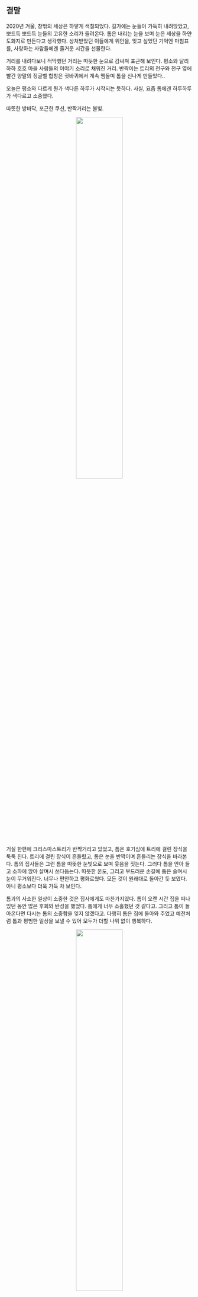 ## 결말

2020년 겨울, 창밖의 세상은 하얗게 색칠되었다.
길가에는 눈들이 가득히 내려앉았고, 뽀드득 뽀드득 눈들의 고유한 소리가 들려온다.
톰은 내리는 눈을 보며 눈은 세상을 하얀 도화지로 만든다고 생각했다. 
상처받았던 이들에게 위안을, 잊고 싶었던 기억엔 마침표를, 사랑하는 사람들에겐 즐거운 시간을 선물한다.

거리를 내려다보니 적막했던 거리는 따듯한 눈으로 감싸져 포근해 보인다. 
평소와 달리 하하 호호 마을 사람들의 이야기 소리로 채워진 거리. 
반짝이는 트리의 전구와 전구 옆에 빨간 양말의 징글벨 합창은 귓바퀴에서 계속 맴돌며 톰을 신나게 만들었다..

오늘은 평소와 다르게 뭔가 색다른 하루가 시작되는 듯하다. 사실, 요즘 톰에겐 하루하루가 색다르고 소중했다.

따뜻한 방바닥, 포근한 쿠션, 반짝거리는 불빛.

<!-- 크리스마스 장식 -->
<p align="center">
<img src="https://images.iskysoft.com/images/christmas-2015/images/christmas-wallpapers-05.png" width="50%" height="50%">
 
거실 한편에 크리스마스트리가 반짝거리고 있었고, 톰은 호기심에 트리에 걸린 장식을 툭툭 친다.
트리에 걸린 장식이 흔들렸고, 톰은 눈을 반짝이며 흔들리는 장식을 바라본다.
톰의 집사들은 그런 톰을 따뜻한 눈빛으로 보며 웃음을 짓는다.
그러다 톰을 안아 들고 소파에 앉아 살며시 쓰다듬는다.
따뜻한 온도, 그리고 부드러운 손길에 톰은 슬며시 눈이 무거워진다.
너무나 편안하고 평화로웠다.
모든 것이 원래대로 돌아간 듯 보였다. 아니 평소보다 더욱 가득 차 보인다.

톰과의 사소한 일상이 소중한 것은 집사에게도 마찬가지였다.
톰이 오랜 시간 집을 떠나 있던 동안 많은 후회와 반성을 했었다. 
톰에게 너무 소홀했던 것 같다고. 그리고 톰이 돌아온다면 다시는 톰의 소중함을 잊지 않겠다고.
다행히 톰은 집에 돌아와 주었고 예전처럼 톰과 평범한 일상을 보낼 수 있어 모두가 더할 나위 없이 행복하다.

<!-- 소파에 앉아있는 고양이 -->
<p align="center">
<img src="https://user-images.githubusercontent.com/74239275/100250145-b097f480-2f80-11eb-8978-783565a47a63.jpg" width="50%" height="50%">

톰 앞으로 놓이는 따뜻한 우유. 
이 우유는 톰에게나 집사에게나 특별하다. 
자매 집사들이 고생했을 톰을 위해 서로의 용돈을 모아 산 고양이용 우유이기 때문이다.
톰의 일탈 전에는 우유는 고사하고 물조차도 깜빡 잊어먹던 집사였지만, 이제는 톰을 위해 자신의 용돈도 덥석 낼 수 있게 되었다.
그런 집사들의 변화가 톰에게는 꽤 만족스러웠다.

톰은 연기가 몽글몽글 올라가다 종래엔 사라지는 광경을 관찰하며 우유가 식기를 기다렸다.
기분 좋은 고소한 향기가 톰의 콧속으로 들어왔다.
연기가 사라지듯 톰의 근심 걱정도 없어지는 것 같았다.
톰은 무언가 후련한 표정으로 조금 식은 우유에 입을 댔다.

<!--우유를 먹는 톰 -->
<p align="center">
<img src="https://user-images.githubusercontent.com/74254652/100442073-cc1f0e80-30ea-11eb-9c63-a87909aa6e5b.png" width="50%" height="50%">

```
음.. 오랜만에 마시니까 역시 맛있어! 역시 집 나가면 고양이 고생이라니까 집이 최고야..
```

우유를 음미하면서 톰은 정말 행복하다고 생각했다.
우유의 맛은 전이나 지금이나 똑같이 맛있었다.
하지만 많은 경험을 통해 톰은 성장하였다. 우유의 맛은 똑같이 맛있지만, 전이랑 다르게 맛볼 수 있었다.
톰은 또 다른 음식이 생각났다. 바로 참치캔이다.
오랜만에 자신이 좋아했던 우유를 음미한 톰은 가장 좋아하는 음식인 참치캔도 먹고 싶어졌다.

<!-- 참치캔을 생각하는 고양이 톰 -->
<p align="center">
<img src="https://user-images.githubusercontent.com/74491255/100370521-c1606d00-3049-11eb-94a3-61152b5e90f3.png" width="50%" height="50%">

```
집사 그 참치캔은.. 없나..?
```

톰은 집안을 이리저리 둘러보며 참치캔이 있을 만한 곳을 찾아보았다. 보이지 않는 참치캔에 집사 근처를 돌면서 참치캔을 먹고 싶단 신호를 보냈다.
그에 막내 집사는 아쉬운 표정을 지으며 말했다.

```
톰... 참치캔이 먹고 싶은 거야? 
넌 참치캔이 먹고 싶을 때마다 내 다리 근처에서 맴돌았지...
내가 매번 너에게 참치캔을 주는 담당이었으니까.
미안... 이번에 언니랑 고양이용 우유 산다고 용돈을 다 써버렸어..!
꼭 다음 달엔 정말 맛있는 참치 캔을 사줄게!!! 
```

참치캔이 다 떨어져 조금은 아쉬웠지만 막내 집사의 약속과 따뜻한 말에 톰의 마음은 따뜻해졌다. 
우유만으로도 만족했어, 내게 약속해 줘서 고마워라는 마음을 전하기 위해 톰은 막내 집사의 다리에 머리를 비볐다.

긴 여정을 다녀오는 동안 톰은 제대로 된 식사를 즐기지 못하였다.
집에서 편하게 식사를 해결할 때에는 일상이 마냥 지루하기만 하였다.
하지만 바깥세상을 구경하고 여러 친구를 만나고 오니 이런 일상도 소중하다는 것을 깨달았다.

```
어쩌면.. 가끔 이런 일탈은 괜찮을지도..?
```

톰은 따뜻한 우유를 즐기며 몸이 노곤해지는 것을 즐기고 있다.

<!-- 따뜻한 우유 -->
<p align="center"><img src="https://cdn.pixabay.com/photo/2017/08/06/17/41/milk-2594538_960_720.jpg" width="50%" height="50%">

집사는 일터에 휴가를 냈는지 부쩍 톰이랑 있는 시간이 늘었다.
전에는 자주 들을 수 없던 톰의 이름을 부르는 소리도 자주 들려왔고, 톰이 그루밍하는 횟수가 눈에 띄게 줄 정도로 빗질도 자주 해주었다.

<!-- 톰과 놀아주는 집사의 모습 -->
<p align="center"><img src="https://cdn.pixabay.com/photo/2017/11/11/17/48/animals-2939754_960_720.jpg" width="50%" height="50%">

```
뭔가 다시 옛날로 돌아간 것 같아서 좋아...
```

창밖으로 보이는 일출.
어느새 환한 햇빛이 어두운 골목길부터 따뜻한 우리 집까지 비추려 하고 있다.

조금만 지나면 제리도 잠에서 깰 터였다.
사실 겨울이 되고 제리가 밖에서 먹이를 구하는 것이 어려워지자 톰이 선심을 썼던 것이었다.
오늘은 파티를 하는 날이다.
톰은 최대한 멋지게, 이쁘게 보이기 위해 일찍 일어나 세수를 하는 중이었다.
```
오랜만에 선글라스나 껴볼까~?
```
<!-- 선글라스를 낀 톰 -->
![dskajc;ai](https://user-images.githubusercontent.com/61783968/100484305-32358100-313f-11eb-9c47-713f7c54d394.jpg)


톰은 집을 나서기 전 문득 나에게 관심을 주지 않던 집사에게 잘 보이기 위해 세수했을 때가 떠올랐다.
하지만 곧바로 고개를 절레절레 저었다. 
```
이제는 그때와 달라..!
```
```
그나저나 제리는 뭐하고 있지?
```
그때 저 멀리서 제리가 총총걸음으로 달려온다.
톰을 발견한 제리는 환하게 웃으며 달려온다.
제리도 파티 때문에 신경을 쓴 것인지 예쁜 넥타이를 매고 있었다.

<!-- 넥타이를 맨 제리의 모습 -->
<p align="center">
<img src="https://i.esdrop.com/d/ae3uowwHWB.jpg" width="25%" height="25%">
 
```
제리 오늘 좀 귀여운데? 신경 좀 썼나 보네~~
```
```
네 선글라스도 너무 멋진걸~?
```
톰은 오늘따라 제리가 더욱 귀엽게 느껴진다.
이러한 제리의 모습이 오랜만이었기에 계속해서 제리를 쳐다보았다. 
```
톰! 뭐해??
우리 오늘 파티하는 날인 거 알지??
```

톰은 당연하다는 듯이 제리에게 말했다.

```
당연히 알지~
오늘 뭐 하고 놀까??
```

제리가 씩 웃으며 말했다.

```
오랜만에 내기하는 건 어때?
```

제리가 톰에게 내기를 제안했다.
제리와 톰은 옛날부터 수많은 내기를 즐겨 했었다.

```
옛날에 했던 술래잡기를 하는 거야, 이긴 사람 소원 들어주기!
```
```
좋아, 하지만 예전처럼 봐주지 않을 거야!
```

톰과 제리의 술래잡기의 방식은 이러했다.
술래는 톰, 도망가는 사람은 제리였다.

항상 톰이 봐주기 때문에 제리가 이기곤 했지만 이번엔 제대로 할 마음인 것 같다.

```
먼저 도망가 30초 동안 숫자 센다~
```

<!-- 숫자 세는 톰과 도망가는 제리 -->
<p align="center"><img src="https://user-images.githubusercontent.com/74265263/100285919-1a31f600-2fb5-11eb-8464-3b00710fc8bc.jpg" width="50%" height="50%">


제리가 도망갔다.
톰이 제리를 쫓으려 한다.

```
흠.. 이 기분 되게 오랜만이네..
```

톰은 집을 나가는 일탈을 저질렀을 때의 자신이 떠올랐다.
슬퍼하던 자신의 기분을 풀어주기 위해 내기를 제안했던 제리의 모습이 떠올랐다.

```
그때의 제리는 참 고마웠지
```

제리는 톰에게 정말 소중한 존재임을 톰은 다시금 느낄 수 있었다.
그때와 다르게 그저 즐기기 위한 내기를 하는 지금의 상황이 그리웠었던 것 같다.

톰은 예전에는 당연했던 이 놀이가 오늘따라 왠지 서글프다.
힘든 일을 겪어서일까. 
당연했던 일상이 당연하지 않게 느껴진다.

```
그동안 이런 일상을 소중하게 생각하지 않았어.
앞으로는 하루하루를 소중하게 생각할 거야!
```

톰은 달리면서 생각했다.

```
톰! 뭐해? 안 잡을 거야?!
```

제리가 소파 아래에서 소리쳤다.

톰은 소파 앞에 엎드려 소파 밑으로 앞발을 휘저었다.
물론 고양이인 톰은 소파 밑으로 충분히 들어갈 수 있었다.
하지만 제리와의 술래잡기를 더 오래 즐기고 싶었다.
이러한 사실을 모르는 제리는 소파 아래에서 웃긴 표정을 지으며 톰을 약 올렸다.

그러자 톰도 제리를 따라 소파 밑으로 들어갔다.

<!-- 소파에 앉아있는 고양이 -->
<p align="center">
<img src="https://user-images.githubusercontent.com/74239275/100304970-554b1e00-2fe3-11eb-8793-40e00fefd3c2.jpg" width="50%" height="50%">
 
제리는 톰을 피해 소파 아래에서 이리저리 도망쳤다.
그런 제리를 따라 톰도 소파 아래를 열심히 휘저었다.
제리는 소파 끝에 도달하자 이제 도망칠 곳이 없다고 생각했는지 거실 쪽으로 방향을 틀었다.
제리가 소파와 거실의 경계에 도달했을 때 제리를 잡아 올리는 손길이 느껴졌다. 

```
아유 먼지!
```

제리를 붙잡은 손은 집사의 손이었다.
집사의 나머지 손은 제리를 쫓아 소파 아래에서 나오던 톰을 붙잡았다.

```
둘 다 먼지투성이야!
```

<!-- 서로를 보며 웃는 톰과 제리 -->
<p align="center">
<img src="https://postfiles.pstatic.net/MjAyMDExMjZfMjc2/MDAxNjA2Mzg1MTU5MDc1.lro-mie51nbn7BtqO7stJEuXwMv4uMjcMac2GyoM4ogg.RSdtLtSIYDJVqqnhO1OShZnhxXeTqIahhVFpPRtaExsg.JPEG.eunyoungyi/%EA%B2%B0%EB%A7%90_%EC%84%9C%EB%A1%9C%EB%A5%BC_%EB%B3%B4%EB%A9%B0_%EC%9B%83%EB%8A%94_%ED%86%B0%EA%B3%BC%EC%A0%9C%EB%A6%AC.jpg?type=w773" width="50%" height="50%">
 
순간 톰과 제리는 눈이 마주쳤고, 흐뭇하게 웃는다.
톰이 입을 연다.

```
맞아.. 나는 이런 게 그리웠던 거 같아..
집사의 애정 섞인 꾸중마저도 너무 좋아 이젠!
나를 사랑해 줄 집사를 찾아 그 고생을 했다니...
그런 집사가 바로 옆에 있었는데 그것도 모르고 말이야..
```
```
그러게 톰~ 우리는 이번 사건을 통해 큰 깨달음을 얻었다 정말~
```

집사의 외침에 둘의 훈훈한 대화는 끝이 났다. 

```
안 되겠다, 너희 둘 다 오늘 목욕이야!
톰, 너도 이리 와!
```

<!-- 오리 인형이 떠 있는 욕조가 있는 욕실의 모습 -->
<p align="center"><img src="https://i.esdrop.com/d/WzcdcZrOO8.jpg" width="50%" height="50%">
 
집사는 제리와 톰을 번쩍 안아 욕실로 데려갔다.
욕조에는 따듯한 물이 받아져 있었다.
톰이 좋아하는 오리 인형도 둥둥 떠다녔다.
집사는 톰과 제리를 내려놓고 말했다.

```
잠시만 기다려, 금방 올게.
```

집사는 문을 닫고 나갔다.
톰과 제리는 서로 눈을 마주치고 말을 하지 않아도 통한다는 듯이 씩 웃으며 집사를 놀라게 할 준비를 했다.

```
제리. 넌 어디 숨을래?
난 세면대 아래에 숨을 생각이야.
```
톰이 소곤거리면서 제리에게 묻자 제리는 걱정스러운 듯한 표정으로 제리에게 물었다.
```
톰. 숨게 되면 집사가 너무 놀라지 않을까?
```
제리의 물음에 톰은 고개를 끄덕이더니 이내 다시 장난스러운 표정으로 말했다.
```
하나의 이벤트라고 생각하자. 제리
```
톰의 말에 그제야 제리는 장난스러운 표정을 지으며 말했다.
영락없이 영혼의 한 쌍이었다.
```
그래. 그럼 나는 천장에 붙어있을게.
집사가 오면 떨어져야겠어. 크크크.
```
제리의 말에 톰은 엄지를 들면서 말했다.
```
좋은 생각이야!
```
그렇게 톰은 세면대 아래로, 제리는 천장으로 올라가 각자 주인을 놀라게 할 준비를 했다.

그들이 각자의 위치에서 주인을 놀라게 할 준비를 마치기 무섭게 주인이 욕실 문을 열고 들어왔다.
욕실 문을 열고 들어온 주인은 톰과 제리가 없어져 당황해한다.

그러나 주인이 당황한 표정을 지을 틈도 없이 제리는 주인을 향해 천장에서 떨어졌고, 톰은 제리 때문에 넘어진 주인을 향해 물을 뿌렸다.
톰과 제리의 깜짝 이벤트에 당한 주인은 톰과 제리를 향해 소리쳤다.
```
이 녀석들!! 나에게 도발했다 이 말이지~?? 가만 안 둬~~
이리 와!!
``` 
톰과 제리는 주인이 다시 일어나서 그들에게 복수하기 전에 욕실에서 도망쳤다.

이를 놓칠 새랴 주인이 일어나서 그들을 뒤쫓았다.
그들은 집안을 헤집으며 주인에게 잡히지 않기 위해 도망 다녔다. 

그들은 요리조리 잘 도망 다녔지만 뛰는 동물 위에 나는 사람이었다.
얼마 되지 않아 그들은 곧 주인에게 잡히고 말았다.
```
잡았다 요 녀석들~ 나를 놀라게 한 대가를 치러야 한다는 것은 잘 알고 있겠지~??
```

집사는 빠르게 욕실 문을 닫고 톰과 제리를 잡아 욕조 안에 넣었다.
```
톰. 이번이 마지막이야.
내가 여기서 지켜보고 있을 거야.
```
```
으악!! 잡혔다! 물 싫은데...
```
```
넌 왜 안 와?
```
제리는 모른 척하고 있었지만, 집사의 말에 하는 수 없이 욕조 안에 들어갔다.
```
나도 목욕은 싫어~!
```
```
녀석들. 어차피 목욕할 거면서 왜 반항하는 거야.
```
평소 목욕이라고 하면 질색하던 톰이었지만 이번에는 달랐다.

일탈이라는 것을 해보며 목욕보다 더 힘든 일들을 겪어왔기 때문이다.
무섭고 힘든 일을 겪으면서 톰의 싫음 순위는 많이 변해온 것 같다.
물은 톰을 더 이상 무섭게 하지 않았다.

오히려 이제 톰에게 목욕은 하나의 쉬는 시간이 된 것만 같았다.
아직 물은 싫지만, 집사에게서 느껴지는 따뜻한 손길은 톰을 편하게 해주었다.
```
그래 이 손길.. 정말 너무 그리웠어.. 행복하다 정말..
```
톰은 행복감에 젖어 미소를 지었다.
```
톰~~ 행복해보이네~~ 하 이게 우리가 그토록 바라던 행복아니겠어??
```
```
그니까.. 너무 행복해!! 잭과 미야는 잘 지내고 있겠지?? 보고 싶네..
```
```
그러게!! 잘 지내고 있겠지~ 아무튼 잭도 다시 착한 잭으로 돌아와서 정말 다행이야~ 돌아오기 전에 잭은 너무 무서웠다고!
```
제리는 무서운 잭의 모습을 생각하며 부르르 떨었다.

```
그나저나 톰, 넌 안 서운해? 네가 좋아하는 미야를 잭한테 넘겨줘도 괜찮아?
```

톰은 눈을 감고 한참을 생각한 뒤 제리에게 말하였다.

```
물론, 마음이 아프지만, 난 이번 기회에 잭과 미야가 서로 진심으로 사랑한다는 것을 알게 되었어, 잭은 앞으로 미야를 슬프게 하지 않을 거 같고 아쉽지만, 포기해야지
```

제리는 톰을 보고 웃었다.

```
오, 톰 이기적인 고양이인 줄 알았는데, 남을 위해 포기할 줄 알고 이제 어른 고양이네, 하하
```
```
이 작은 생쥐가 못 하는 말이 없네! 이리 와!
```
```
하하, 한번 잡아 보라고 톰!
```

```
이 녀석들, 목욕할 땐 가만히 있어야지 물이 다 튀잖아!!
```

그렇게 웃음소리로 가득한 하루가 지나간다.

**한편**, 잭은 미야를 데리고 미야가 노을 너머 세계에 있을 동안 달라진 풍경을 찬찬히 보여주었다.
아직은 낯선 환경에서 미야가 사소한 것에도 놀랄 때마다 잭은 옆에서 미야를 감싸 안았다.

<!-- 미아를 감싸 안은 잭 -->
<p align="center"><img src="https://user-images.githubusercontent.com/74230759/100422858-6a50ab80-30ce-11eb-98c5-f55b8807ada3.jpg" width="50%" height="50%">
 
항상 날카롭고 거칠었던 이전과는 사뭇 다른 모습이다.

```
미야, 이제 옆에 내가 있으니 걱정하지 마.
```
```
잭... 고마워
아 참, 오늘 보여줄 것이 있다면서! 빨리 보여줘~
```

잭은 오늘 미야에게 보여줄 것이 있다 하며 미야를 불렀었다.
잭은 항상 그럴 때마다 미야의 기대 이상의 것을 보여주었다.
그래서 미야는 지금도 잭이 무엇을 보여줄지 기대하고 있었다.

```
비.밀.
아무 말 말고 따라오기나 해봐
```

잭은 미야의 눈을 손으로 가린 채 어디론가 데려갔다.
이런 이벤트마다 매번 손으로 눈을 가려준 터라 듯 미야는 눈을 감은 채 잭을 따라갔다.

```
뭐야 잭 여기가 어디야~
빨리 손 치워봐~
```

잭은 미야의 눈을 가린 손을 치웠다.
그녀의 눈앞에는 커다란 하트 모양의 연등이 보였다.

<!--하트 연등 -->
<p align="center"><img src="https://i.esdrop.com/d/7ZAwRsGEEF.jpg" width="50%" height="50%">

그 광경을 본 미야는 굉장히 놀랐다.

<!--놀란 미야 -->
<p align="center"><img src="https://i.esdrop.com/d/aTeP0PP5fg.png" width="50%" height="50%">


```
...!
저건.. 하트..?
뭐야 잭...이런 건 언제 다 준비했어...
```
```
여기 톰이 애용하는 공터잖아.
오늘 여기서 연등 날리기를 한다는 소식을 톰이 집사한테 듣고 알려줬어.
미야, 지금까지 고생시켜서 미안해. 
다시는 그때처럼 너를 두고 가는 일 없을 거야.
나랑 결혼하자. 그리고 우리를 반씩 닮은 아기도 나아서 함께 행복하게 살자.
```

잭은 살짝 떨면서도 결연하게 자신의 진실된 마음을 고백했다.
그리곤 하얀 꽃 한 송이를 미야에게 내밀었다. 

<!--꽃을 내미는 잭 -->
<p align="center"><img src="https://user-images.githubusercontent.com/74330132/100433364-51e88d00-30de-11eb-8c23-7c1601650b80.png" width="50%" height="50%">

잭은 미야에게 청혼하면서 어떤 선물을 줄지 고민했었다.
참치캔이나 츄르는 예쁘고 똑똑한 미야라면 어느 곳에서나 구해 먹을 수 있는 것이어서 무엇을 주면 정말 미야가 기뻐할지 며칠을 고민했었다.
그러다 우연히 본 하얀 꽃에 시선을 뺏겼다. 잭은 작고 여리지만, 자신의 사랑을 가장 잘 보여 줄 꽃을 조심스럽게 꺾어 지금 미야에게 건네는 것이었다.

```
...잭!
```

<!--감동받은 미야 -->
<p align="center"><img src="https://user-images.githubusercontent.com/74330132/100437414-0e911d00-30e4-11eb-9fd7-71b817999ecd.png" width="50%" height="50%">

미야는 감동의 눈물을 흘리며 잭을 껴안았다.

```
잭.. 너무 고마워..
지금 내 기쁨을 어떤 말로 표현해야 할지 모르겠어..
```

```
그래.. 나도 네 마음 알아~
이제서야 너를 노을 너머 세계에서 데려오게 되어 너무 미안해..
그동안 얼마나 외롭고 힘들었을지 짐작이 안 가..
```
```
그 불량하던 내 남자친구가 이렇게 변하다니 정말 신기한 일이야 후후
```
```
다 너와 내 친구들 덕분이야.
겁쟁이였던 나에게 커다란 용기를 심어줬잖아.
```
```
정말 좋은 친구를 두었어 잭.
```
```
물론 정말 좋은 여자친구도.
```
잭과 미야는 밤하늘을 수놓은 연등을 보며 사랑스럽게 서로의 얼굴을 비볐다.
```
미야.
```
잭이 부드러운 목소리로 말했다.
```
왜, 잭?
```
```
우리도 연등 하나 날리지 않을래?
이것도 톰이 알려줬는데... 연등을 날리면서 소원을 빌면 반드시 그 소원이 이루어진대.
```
잭은 풀숲에서 홀로 아련하게 빛나고 있는 연등을 가리켰다.
```
응, 하자.
```
미야가 빙긋 웃으며 말했다. 그 어느 때보다 행복한 지금이기에, 미야는 잭과 함께 할 수 있는 한 많은 추억을 쌓고 싶었다.

잭과 미야는 연등을 붙잡고 있던 풀잎을 떼어낸 후, 연등의 바닥을 부드럽게 위로 툭 치자, 연등은 그 어떤 불빛보다 밝게 빛나며 서서히 하늘을 향해 날아갔다.
```
무슨 소원 빌었어?
```
잭이 웃으며 말한다.
```
무슨 소원을 빌었겠어~
당연히 앞으로 너랑 나랑 잘 살게 해달라고 빌었지~
```
미야도 수줍은 듯이 대답한다.
```
나도..!
우리 진짜 잘 살아 보자!
```
